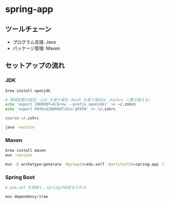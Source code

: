# spring-app

## ツールチェーン

- プログラム言語: Java
- パッケージ管理: Maven

## セットアップの流れ

### JDK

```bash
brew install openjdk

# 環境変数の設定: zsh を使う場合（bash を使う場合は .bashrc に置き換える）
echo 'export JDKROOT=$(brew --prefix openjdk)' >> ~/.zshrc
echo 'export PATH=$JDKROOT/bin:$PATH' >> ~/.zshrc

source ~/.zshrc

java -version
```

### Maven

```bash
brew install maven
mvn -version

mvn -B archetype:generate -DgroupId=edu.self -DartifactId=spring-app -Dversion=0.1.0 -DarchetypeArtifactId=maven-archetype-quickstart
```

### Spring Boot

```bash
# pom.xml を更新し、springの設定を入れる

mvn dependency:tree
```
